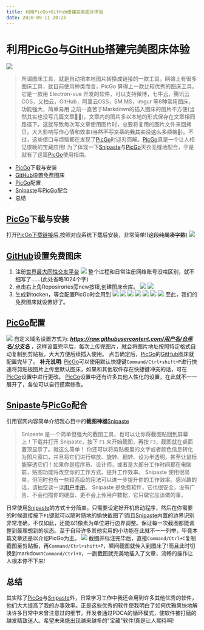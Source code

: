 ```yaml
---
title: 利用PicGo+GitHub搭建完美图床体验
date: 2020-09-11 20:25
---
```

# 利用[PicGo](https://github.com/Molunerfinn/PicGo)与[GitHub](https://github.com)搭建完美图床体验
![](https://raw.githubusercontent.com/MaskBR/ImageHost/master/img/20200911203315.png)
> 所谓图床工具，就是自动把本地图片转换成链接的一款工具，网络上有很多图床工具，就目前使用种类而言，PicGo 算得上一款比较优秀的图床工具。它是一款用 Electron-vue 开发的软件，可以支持微博，七牛云，腾讯云COS，又拍云，GitHub，阿里云OSS，SM.MS，imgur 等8种常用图床，功能强大，简单易用
之前一直苦于Markdown的插入图床的图片不方便(当然其实也没写几篇文章🤦‍♂️)，文章内的图片多以本地的形式保存在文章相同路径下。这就导致每次写文章使用图片时，总要将复用的图片文件来回拷贝。大大影响写作心情和效率(~~当然不写文章的我其实没这么多烦恼🤣~~)。不过，这些借口与烦恼都在发现了[PicGo](https://github.com/Molunerfinn/PicGo)时迎刃而解。[PicGo](https://github.com/Molunerfinn/PicGo)真是一个让人相见恨晚的宝藏应用!
为了体现一下[Snipaste](https://www.snipaste.com)与[PicGo](https://github.com/Molunerfinn/PicGo)天衣无缝地配合，于是就有了这篇[PicGo](https://github.com/Molunerfinn/PicGo)使用指南。
- [PicGo](https://github.com/Molunerfinn/PicGo)下载与安装
- [GitHub](https://github.com)设置免费图床
- [PicGo](https://github.com/Molunerfinn/PicGo)配置
- [Snipaste](https://www.snipaste.com)与[PicGo](https://github.com/Molunerfinn/PicGo)配合
- 总结
## [PicGo](https://github.com/Molunerfinn/PicGo)下载与安装
打开[PicGo下载链接](https://github.com/Molunerfinn/PicGo/releases)后,按照对应系统下载后安装，非常简单!(~~这段纯属凑字数~~)
![](https://raw.githubusercontent.com/MaskBR/ImageHost/master/img/20200911210713.png)
## [GitHub](https://github.com)设置免费图床
1. 注册[世界最大同性交友平台](https://github.com)
    ![](https://raw.githubusercontent.com/MaskBR/ImageHost/master/img/20200911212338.png)
    整个过程和日常注册网络账号没啥区别，就不细写了……(此处省略1024个字)
2. 点击右上角Reposirories旁new按钮,创建图床仓库。
    ![](https://raw.githubusercontent.com/MaskBR/ImageHost/master/img/20200911224352.png)
    ![](https://raw.githubusercontent.com/MaskBR/ImageHost/master/img/20200912144337.png)
3. 生成新tocken，等会配置PicGo时会用到
     ![](https://raw.githubusercontent.com/MaskBR/ImageHost/master/img/20200911224131.png)
    ![](https://raw.githubusercontent.com/MaskBR/ImageHost/master/img/20200912164544.png)
    ![](https://raw.githubusercontent.com/MaskBR/ImageHost/master/img/20200912164641.png)
    ![](https://raw.githubusercontent.com/MaskBR/ImageHost/master/img/20200912164801.png)
    ![](https://raw.githubusercontent.com/MaskBR/ImageHost/master/img/20200912165148.png)
    ![](https://raw.githubusercontent.com/MaskBR/ImageHost/master/img/20200912165252.png)
    ![](https://raw.githubusercontent.com/MaskBR/ImageHost/master/img/20200912165811.png)
至此，我们的免费图床就设置好了。
## [PicGo](https://github.com/Molunerfinn/PicGo)配置
![](https://raw.githubusercontent.com/MaskBR/ImageHost/master/img/20200912171307.png)
自定义域名设置方式为:
**_https://raw.githubusercontent.com/用户名/仓库名/分支名_** ，这样设置完毕后，每次上传完图片，就会将图片地址按照特定格式自动复制到剪贴板，大大方便后续插入使用。
点击确定后，[PicGo](https://github.com/Molunerfinn/PicGo)的[GitHub](https://github.com)图床就配置完毕了。
**补充说明**:
[PicGo](https://github.com/Molunerfinn/PicGo)可以使用默认快捷键``Command/Ctrl+shift+P``进行快速将剪贴板图片上传至默认图床，如果和其他软件存在快捷键冲突的话，可在[PicGo](https://github.com/Molunerfinn/PicGo)设置中进行更改。
[PicGo](https://github.com/Molunerfinn/PicGo)设置中还有许多其他人性化的设置，在此就不一一展开了，各位可以自行摸索修改。
## [Snipaste](https://www.snipaste.com)与[PicGo](https://github.com/Molunerfinn/PicGo)配合
引用官网内容简单介绍我心目中的**截图神器**[Snipaste](https://www.snipaste.com)
> Snipaste 是一个简单但强大的截图工具，也可以让你将截图贴回到屏幕上！下载并打开 Snipaste，按下 ``F1`` 来开始截图，再按 ``F3``，截图就在桌面置顶显示了。就这么简单！
>你还可以将剪贴板里的文字或者颜色信息转化为图片窗口，并且将它们进行缩放、旋转、翻转、设为半透明，甚至让鼠标能穿透它们！如果你是程序员、设计师，或者是大部分工作时间都在电脑前，贴图功能将改变你的工作方式、提升工作效率。
>Snipaste 使用很简单，但同时也有一些较高级的用法可以进一步提升你的工作效率。感兴趣的话，请抽空读一读[用户手册](https://docs.snipaste.com/zh-cn/)。
>Snipaste 是免费软件，它也很安全，没有广告、不会扫描你的硬盘、更不会上传用户数据，它只做它应该做的事。

日常使用[Snipaste](https://www.snipaste.com)的方式十分简单。只需要设定好开机启动程序，然后在你需要的时候直接按下``F1``键就可以随时随地的愉快截图了!而且[Snipaste](https://www.snipaste.com)内置的边界识别非常准确，不仅如此，还能以1像素为单位进行边界调整。保证每一次截图都能调整到最理想到的状态。至于自带许多其他实用的小功能在此就不一一列举，毕竟本篇文章还是以介绍PicGo为主。
![](https://raw.githubusercontent.com/MaskBR/ImageHost/master/img/%E4%BD%BF%E7%94%A8snipaste%E6%88%AA%E5%9B%BE.png)
截图并标注完毕后，直接``Command/Ctrl+C``复制截图至剪贴板，再``Command/Ctrl+shift+P``，瞬间截图就传入到图床了!而且此时切换到markdown``Command/Ctrl+V``，一副截图就完美地插入了文章，流畅的操作让人根本停不下来!
## 总结
其实除了[PicGo](https://github.com/Molunerfinn/PicGo)与[Snipaste](https://www.snipaste.com)外，日常学习工作中我还会用到许多其他优秀的软件，他们大大提高了我的办事效率。正是这些优秀的软件使我明白了如何优雅爽快地解决许多日常中未曾注意过的细节。开发者通过PDCA的循环模式，使软件被打磨的越发精致迷人。希望未来能出现越来越多的"宝藏"软件!真是让人期待啊!
